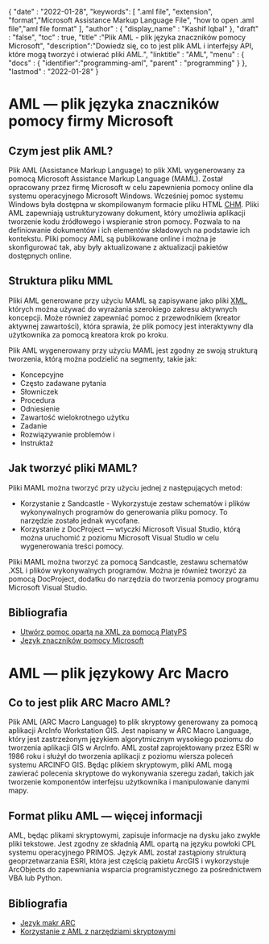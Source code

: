 
{
  "date" : "2022-01-28",
  "keywords": [ ".aml file", "extension", "format","Microsoft Assistance Markup Language File", "how to open .aml file","aml file format" ],
  "author" : {
    "display_name" : "Kashif Iqbal"
},
  "draft" : "false",
  "toc" : true,
  "title" :"Plik AML - plik języka znaczników pomocy Microsoft",
  "description":"Dowiedz się, co to jest plik AML i interfejsy API, które mogą tworzyć i otwierać pliki AML.",
  "linktitle" : "AML",
  "menu" : {
    "docs" : {
      "identifier":"programming-aml",
      "parent" : "programming"
}
},
  "lastmod" : "2022-01-28"
}

# AML — plik języka znaczników pomocy firmy Microsoft

## Czym jest plik AML?

Plik AML (Assistance Markup Language) to plik XML wygenerowany za pomocą Microsoft Assistance Markup Language (MAML). Został opracowany przez firmę Microsoft w celu zapewnienia pomocy online dla systemu operacyjnego Microsoft Windows. Wcześniej pomoc systemu Windows była dostępna w skompilowanym formacie pliku HTML [CHM](/pl/web/chm/). Pliki AML zapewniają ustrukturyzowany dokument, który umożliwia aplikacji tworzenie kodu źródłowego i wspieranie stron pomocy. Pozwala to na definiowanie dokumentów i ich elementów składowych na podstawie ich kontekstu. Pliki pomocy AML są publikowane online i można je skonfigurować tak, aby były aktualizowane z aktualizacji pakietów dostępnych online.

## Struktura pliku MML

Pliki AML generowane przy użyciu MAML są zapisywane jako pliki [XML](/pl/web/xml/), których można używać do wyrażania szerokiego zakresu aktywnych koncepcji. Może również zapewniać pomoc z przewodnikiem (kreator aktywnej zawartości), która sprawia, że plik pomocy jest interaktywny dla użytkownika za pomocą kreatora krok po kroku.

Plik AML wygenerowany przy użyciu MAML jest zgodny ze swoją strukturą tworzenia, którą można podzielić na segmenty, takie jak:

* Koncepcyjne
* Często zadawane pytania
* Słowniczek
* Procedura
* Odniesienie
* Zawartość wielokrotnego użytku
* Zadanie
* Rozwiązywanie problemów i
* Instruktaż

## Jak tworzyć pliki MAML?

Pliki MAML można tworzyć przy użyciu jednej z następujących metod:

* Korzystanie z Sandcastle - Wykorzystuje zestaw schematów i plików wykonywalnych programów do generowania pliku pomocy. To narzędzie zostało jednak wycofane.
* Korzystanie z DocProject — wtyczki Microsoft Visual Studio, którą można uruchomić z poziomu Microsoft Visual Studio w celu wygenerowania treści pomocy.

Pliki MAML można tworzyć za pomocą Sandcastle, zestawu schematów .XSL i plików wykonywalnych programów. Można je również tworzyć za pomocą DocProject, dodatku do narzędzia do tworzenia pomocy programu Microsoft Visual Studio.

## Bibliografia

* [Utwórz pomoc opartą na XML za pomocą PlatyPS](https://learn.microsoft.com/en-us/powershell/scripting/dev-cross-plat/create-help-using-platyps?view=powershell-7.2)
* [Język znaczników pomocy Microsoft](https://en.wikipedia.org/wiki/Microsoft_Assistance_Markup_Language)

# AML — plik językowy Arc Macro

## Co to jest plik ARC Macro AML?

Plik AML (ARC Macro Language) to plik skryptowy generowany za pomocą aplikacji ArcInfo Workstation GIS. Jest napisany w ARC Macro Language, który jest zastrzeżonym językiem algorytmicznym wysokiego poziomu do tworzenia aplikacji GIS w ArcInfo. AML został zaprojektowany przez ESRI w 1986 roku i służył do tworzenia aplikacji z poziomu wiersza poleceń systemu ARCINFO GIS. Będąc plikiem skryptowym, pliki AML mogą zawierać polecenia skryptowe do wykonywania szeregu zadań, takich jak tworzenie komponentów interfejsu użytkownika i manipulowanie danymi mapy.

## Format pliku AML — więcej informacji

AML, będąc plikami skryptowymi, zapisuje informacje na dysku jako zwykłe pliki tekstowe. Jest zgodny ze składnią AML opartą na języku powłoki CPL systemu operacyjnego PRIMOS. Język AML został zastąpiony strukturą geoprzetwarzania ESRI, która jest częścią pakietu ArcGIS i wykorzystuje ArcObjects do zapewniania wsparcia programistycznego za pośrednictwem VBA lub Python.

## Bibliografia

* [Język makr ARC](https://en.wikipedia.org/wiki/ARC_Macro_Language)
* [Korzystanie z AML z narzędziami skryptowymi](https://desktop.arcgis.com/en/arcmap/latest/analyze/creating-tools/using-amls-with-script-tools.htm)

